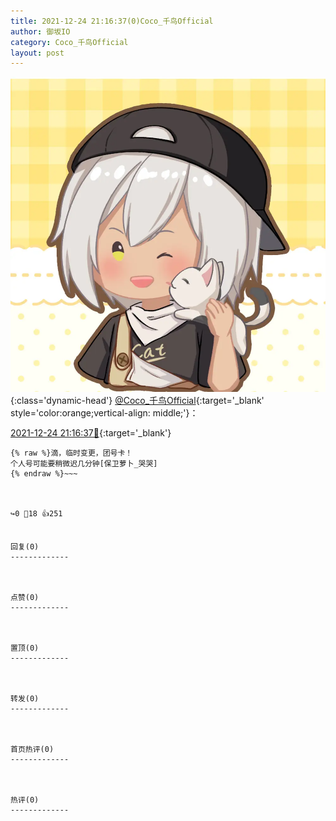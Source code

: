 ```yaml
---
title: 2021-12-24 21:16:37(0)Coco_千鸟Official
author: 御坂IO
category: Coco_千鸟Official
layout: post
---
```


![img](/images/85e485bc0dbd0cde4d15f24d7cffe9704618ad10.jpg){:class='dynamic-head'}
[@Coco_千鸟Official](https://space.bilibili.com/1891728206/dynamic){:target='_blank' style='color:orange;vertical-align: middle;'}：

[2021-12-24 21:16:37🔗](https://t.bilibili.com/607795412069521309){:target='_blank'}

~~~
{% raw %}滴，临时变更，团号卡！
个人号可能要稍微迟几分钟[保卫萝卜_哭哭]
{% endraw %}~~~



↪️0 💬18 👍251


回复(0)
-------------



点赞(0)
-------------



置顶(0)
-------------



转发(0)
-------------



首页热评(0)
-------------



热评(0)
-------------



